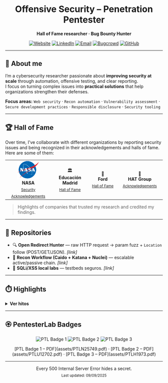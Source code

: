 <!-- Center header -->
<div align="center">

# Offensive Security – Penetration Pentester
**Hall of Fame researcher · Bug Bounty Hunter**

[![Website](https://img.shields.io/badge/Website-Visit-1DA1F2?logo=world&logoColor=white)](YOUR_PORTFOLIO_URL)
[![LinkedIn](https://img.shields.io/badge/LinkedIn-Connect-0A66C2?logo=linkedin&logoColor=white)](YOUR_LINKEDIN_URL)
[![Email](https://img.shields.io/badge/Email-Contact-EA4335?logo=gmail&logoColor=white)](mailto:lucasmontesheredero@gmail.com)
[![Bugcrowd](https://img.shields.io/badge/Bugcrowd-Profile-FF6600?logo=bugcrowd&logoColor=white)](https://bugcrowd.com/h/Montes)
[![GitHub](https://img.shields.io/badge/GitHub-Follow-181717?logo=github&logoColor=white)](https://github.com/LucasM0ntes)

</div>

---

## 👋 About me
I’m a cybersecurity researcher passionate about **improving security at scale** through automation, offensive testing, and clear reporting.  
I focus on turning complex issues into **practical solutions** that help organizations strengthen their defenses.  

**Focus areas:** `Web security` · `Recon automation` · `Vulnerability assessment` · `Secure development practices` · `Responsible disclosure` · `Security tooling`

---

## 🏆 Hall of Fame

Over time, I’ve collaborate with different organizations by reporting security issues and being recognized in their acknowledgements and halls of fame. Here are some of them:

<p align="center">
  <table>
    <tr>
      <td align="center" width="200">
        <img src="https://github.com/LucasM0ntes/LucasM0ntes/blob/main/assets/58429400a6515b1e0ad75acc.png?raw=true" alt="NASA" height="60"><br>
        <b>NASA</b><br>
        <sub><a href="HOF_LINK_NASA">Security Acknowledgements</a></sub>
      </td>
      <td align="center" width="200">
        🏛️<br>
        <b>Educación Madrid</b><br>
        <sub><a href="https://www.educa2.madrid.org/.well-known/halloffame.html">Hall of Fame</a></sub>
      </td>
      <td align="center" width="200">
        🚗<br>
        <b>Ford</b><br>
        <sub><a href="HOF_LINK_FORD">Hall of Fame</a></sub>
      </td>
      <td align="center" width="200">
        💼<br>
        <b>HAT Group</b><br>
        <sub><a href="HOF_LINK_HAT">Acknowledgements</a></sub>
      </td>
    </tr>
  </table>
</p>

> Highlights of companies that trusted my research and credited my findings.

---

## 🧰 Repositories
- 🔍 **Open Redirect Hunter** — raw HTTP request → param fuzz + `Location` follow (POST/GET/JSON). _[link]_
- 🧵 **Recon Workflow (Caido + Katana + Nuclei)** — escalable active/passive chain. _[link]_
- 🧪 **SQLi/XSS local labs** — testbeds seguros. _[link]_

---

## ⏱️ Highlights
<details>
  <summary><b>Ver hitos</b></summary>

- **2025** — NASA & Educación Madrid acknowledgements  
- **2025** — Completed all PortSwigger Academy labs  
- **2024** — Built Open Redirect Hunter tool  

</details>

---

## 🏵️ PentesterLab Badges

<p align="center">
  <img alt="PTL Badge 1" src="[assets/ptl-badge-1.png](https://ptl-certs.s3.amazonaws.com/PTLN25749.pdf?X-Amz-Algorithm=AWS4-HMAC-SHA256&X-Amz-Credential=AKIAI5SYYGSB2WKF7OAA%2F20250909%2Fus-east-1%2Fs3%2Faws4_request&X-Amz-Date=20250909T145822Z&X-Amz-Expires=3600&X-Amz-SignedHeaders=host&X-Amz-Signature=f5a098a00c3605995e50e83500ba372fe989fe29634f6ed481bbba772c940141)" height="60" />
  <img alt="PTL Badge 2" src="assets/ptl-badge-2.png" height="60" />
  <img alt="PTL Badge 3" src="assets/ptl-badge-3.png" height="60" />
</p>

<p align="center">
  [PTL Badge 1 – PDF](assets/PTLN25749.pdf) ·
  [PTL Badge 2 – PDF](assets/PTLU12702.pdf) ·
  [PTL Badge 3 – PDF](assets/PTLH1973.pdf)
</p>

---

<p align="center">
  Every 500 Internal Server Error hides a secret.<br>
  <sub>Last updated: 09/09/2025</sub>
</p>
